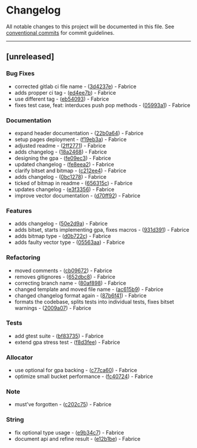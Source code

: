# Changelog

All notable changes to this project will be documented in this file. See [conventional commits](https://www.conventionalcommits.org/) for commit guidelines.

---
## [unreleased]

### Bug Fixes

- corrected gitlab ci file name - ([3d4237e](https://git.schaub-dev.xyz/cppuniverse/libcute/commit/3d4237e0ae7f51552ee8f305850866339f6eff85)) - Fabrice
- adds propper ci tag - ([ed4ee7b](https://git.schaub-dev.xyz/cppuniverse/libcute/commit/ed4ee7b0a9ce79ca91173fee9f0c0dc99537241c)) - Fabrice
- use different tag - ([eb54093](https://git.schaub-dev.xyz/cppuniverse/libcute/commit/eb54093b52dfbca882885f3a8c6744531477b06b)) - Fabrice
- fixes test case, feat: interduces push pop methods - ([05993a1](https://git.schaub-dev.xyz/cppuniverse/libcute/commit/05993a1fd1b0d8cafe1e5b7933ed1c743b60b282)) - Fabrice

### Documentation

- expand header documentation - ([22b0a64](https://git.schaub-dev.xyz/cppuniverse/libcute/commit/22b0a6400a4931f70115d747c39ae4ae03c654e7)) - Fabrice
- setup pages deployment - ([f19eb3a](https://git.schaub-dev.xyz/cppuniverse/libcute/commit/f19eb3a08e323a8a877b6ea14a1da2327f565382)) - Fabrice
- adjusted readme - ([2ff2771](https://git.schaub-dev.xyz/cppuniverse/libcute/commit/2ff2771e982a422c6dac77702b199867f0a94869)) - Fabrice
- adds changelog - ([18a2468](https://git.schaub-dev.xyz/cppuniverse/libcute/commit/18a24688ea8d9afe6c99cba593fbc1bf2b9207f4)) - Fabrice
- designing the gpa - ([fe09ec3](https://git.schaub-dev.xyz/cppuniverse/libcute/commit/fe09ec368895dfed564d7664363d68f1f8b55525)) - Fabrice
- updated changelog - ([fe8eea2](https://git.schaub-dev.xyz/cppuniverse/libcute/commit/fe8eea2dd4ec72a762e4dd7927d9c46a783b4d2e)) - Fabrice
- clarify bitset and bitmap - ([c212ee4](https://git.schaub-dev.xyz/cppuniverse/libcute/commit/c212ee43b27021c33c70cf24a19d865059b37711)) - Fabrice
- adds changelog - ([0bc1278](https://git.schaub-dev.xyz/cppuniverse/libcute/commit/0bc1278bbbce8395fe775b69a17c5577cae5f2db)) - Fabrice
- ticked of bitmap in readme - ([656315c](https://git.schaub-dev.xyz/cppuniverse/libcute/commit/656315cda577df40dc79e4d1c64659e52c9f2d09)) - Fabrice
- updates changelog - ([e3f3356](https://git.schaub-dev.xyz/cppuniverse/libcute/commit/e3f3356052862c0d6a7241e1282099bb5bb5af2e)) - Fabrice
- improve vector documentation - ([d70ff92](https://git.schaub-dev.xyz/cppuniverse/libcute/commit/d70ff92948baf5b0633518751aa086c7af2e13e4)) - Fabrice

### Features

- adds changelog - ([50e2d9a](https://git.schaub-dev.xyz/cppuniverse/libcute/commit/50e2d9abe8f10fd4afcc764475bcb4258ca85edb)) - Fabrice
- adds bitset, starts implementing gpa, fixes macros - ([931d391](https://git.schaub-dev.xyz/cppuniverse/libcute/commit/931d391a6551b651af0f4170bf7e3d2b792b5440)) - Fabrice
- adds bitmap type - ([d0b722c](https://git.schaub-dev.xyz/cppuniverse/libcute/commit/d0b722cc539b83a4dd722960faba92a604548b6f)) - Fabrice
- adds faulty vector type - ([05563aa](https://git.schaub-dev.xyz/cppuniverse/libcute/commit/05563aa26c7bf347d5cbd4f4d204d58b81be650f)) - Fabrice

### Refactoring

- moved comments - ([cb09672](https://git.schaub-dev.xyz/cppuniverse/libcute/commit/cb09672084f6295edb324e577cb9cd1a0c7a5a50)) - Fabrice
- removes gitignores - ([652dbc8](https://git.schaub-dev.xyz/cppuniverse/libcute/commit/652dbc81bef5e4c29c87c74a7330140a8904dade)) - Fabrice
- correcting branch name - ([80af898](https://git.schaub-dev.xyz/cppuniverse/libcute/commit/80af8989a30e0886d746ea887464de4ee60b733a)) - Fabrice
- changed template and moved file name - ([ac615b9](https://git.schaub-dev.xyz/cppuniverse/libcute/commit/ac615b92133f8500b4ea82457d101c8014feb4d7)) - Fabrice
- changed changelog format again - ([87b6f41](https://git.schaub-dev.xyz/cppuniverse/libcute/commit/87b6f416f96f7d5fe2afc5b649d8648c626b41a9)) - Fabrice
- formats the codebase, splits tests into individual tests, fixes bitset warnings - ([2009a07](https://git.schaub-dev.xyz/cppuniverse/libcute/commit/2009a07316e9a08f24c40d0e720dfb3772b7aa45)) - Fabrice

### Tests

- add gtest suite - ([bf83735](https://git.schaub-dev.xyz/cppuniverse/libcute/commit/bf83735d2a293626e755afb04c0a0a5e530aedbe)) - Fabrice
- extend gpa stress test - ([f8d3fee](https://git.schaub-dev.xyz/cppuniverse/libcute/commit/f8d3feea274351cf999d84d6c93a115619072d4f)) - Fabrice

### Allocator

- use optional for gpa backing - ([c77ca60](https://git.schaub-dev.xyz/cppuniverse/libcute/commit/c77ca60622080cc2688454f5c331889297a7d2d8)) - Fabrice
- optimize small bucket performance - ([fc40724](https://git.schaub-dev.xyz/cppuniverse/libcute/commit/fc407241090ec0a39ba98901d0786ef3609b1b56)) - Fabrice

### Note

- must've forgotten - ([c202c75](https://git.schaub-dev.xyz/cppuniverse/libcute/commit/c202c7599e6cdf1b776ffed18f9d718f26b6d623)) - Fabrice

### String

- fix optional type usage - ([e9b34c7](https://git.schaub-dev.xyz/cppuniverse/libcute/commit/e9b34c75a41c82580aed5dde975a7c58693e1139)) - Fabrice
- document api and refine result - ([e12b1be](https://git.schaub-dev.xyz/cppuniverse/libcute/commit/e12b1be52aa0000e991847b8b69c255b9ebca827)) - Fabrice

<!-- generated by git-cliff -->
